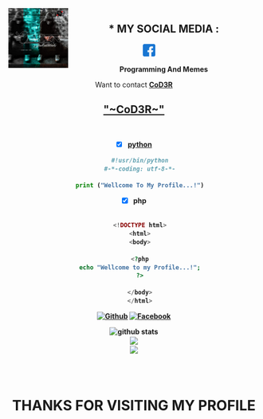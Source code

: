 <img src="https://github.com/CoD3R1337/CoD3R1337/blob/main/IMAGE/Untitled3.jpg" width="120" height="120" align="left">
<center>
  
  
  
   ## * MY SOCIAL MEDIA : <br>
<a href="https://www.facebook.com/SpArKCoD3R" target="_blank"><img src="https://github.com/CoD3R1337/CoD3R1337/blob/main/IMAGE/facebook.png" alt="alt text" width="25" height="25"></a>
&nbsp;&nbsp;     &nbsp;&nbsp;    &nbsp;&nbsp;   &nbsp;&nbsp;   &nbsp;&nbsp;
  
____Programming And Memes____

Want to contact <a href="https://github.com/CoD3R1337"><b>CoD3R 

<div align="center">
<h2>&quot;~CoD3R~&quot;</h2>
</div> <br>
  
  
  
- [x] python
  ```python
  #!usr/bin/python
  #-*-coding: utf-8-*-
  
  print ("Wellcome To My Profile...!")
  ```
- [x] php
  ```php

  <!DOCTYPE html>
  <html>
  <body>

  <?php
  echo "Wellcome to my Profile...!";
  ?>

  </body>
  </html>

  ```


<div align="center">

[![Github](https://img.shields.io/badge/Github-CoD3R1337-dimgray?style=flat-square&logo=github)](https://github.com/CoD3R1337) [![Facebook](https://img.shields.io/badge/Facebook-CoD3R1337-blue?style=flat-square&logo=facebook)](https://www.facebook.com/SpArKCoD3R)

</div>

![github stats](https://github-readme-stats.vercel.app/api?username=CoD3R1337&show_icons=true&include_all_commits=true&theme=chartreuse-dark&cache_seconds=3200) <br>
<img align="center" src="https://github-readme-stats.anuraghazra1.vercel.app/api/top-langs/?username=CoD3R1337&layout=compact&theme=chartreuse-dark" /> <br>
<img align="center" src="https://github-readme-stats.anuraghazra1.vercel.app/api/pin/?username=CoD3R1337-Vau&repo=Crack-Pro&theme=chartreuse-dark" /> <br>

<br><br>

<div align="center">
  <h1> THANKS FOR VISITING MY PROFILE </h1>
</div
